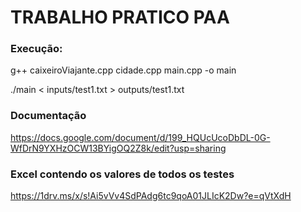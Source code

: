 # TRABALHO PRATICO PAA

### Execução:
 g++ caixeiroViajante.cpp cidade.cpp main.cpp -o main
 
./main < inputs/test1.txt > outputs/test1.txt



### Documentação
https://docs.google.com/document/d/199_HQUcUcoDbDL-0G-WfDrN9YXHzOCW13BYigOQ2Z8k/edit?usp=sharing

### Excel contendo os valores de todos os testes
https://1drv.ms/x/s!Ai5vVv4SdPAdg6tc9qoA01JLIcK2Dw?e=qVtXdH
